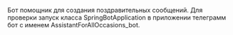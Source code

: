 Бот помощник для создания поздравительных сообщений.
Для проверки запуск класса SpringBotApplication в приложении телеграмм бот с именем AssistantForAllOccasions_bot.
